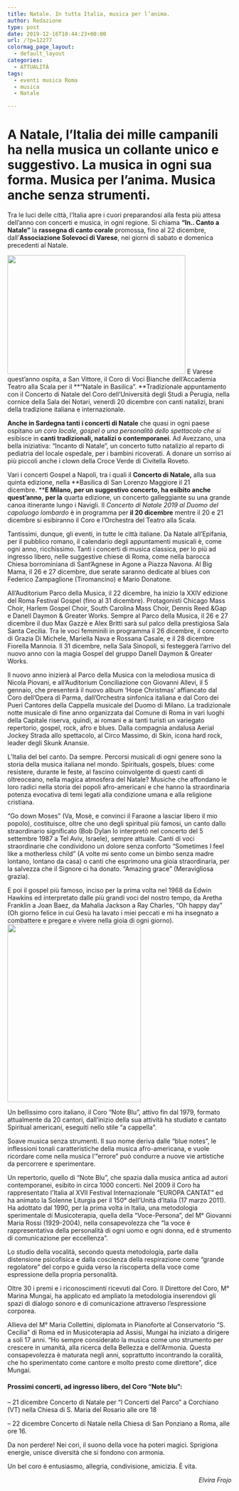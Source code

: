 ```yaml
---
title: Natale. In tutta Italia, musica per l’anima.
author: Redazione
type: post
date: 2019-12-16T10:44:23+00:00
url: /?p=12277
colormag_page_layout:
  - default_layout
categories:
  - ATTUALITÀ
tags:
  - eventi musica Roma
  - musica
  - Natale

---
```

# A **Natale**, l’Italia dei mille campanili ha nella musica un collante unico e suggestivo. La musica in ogni sua forma. Musica per l’anima. Musica anche senza strumenti.

Tra le luci delle città, l’Italia apre i cuori preparandosi alla festa più attesa dell’anno con concerti e musica, in ogni regione. Si chiama **“In.. Canto a Natale”** la **rassegna di canto corale** promossa, fino al 22 dicembre, dall’**Associazione Solevoci di Varese**, nei giorni di sabato e domenica precedenti al Natale.

<img decoding="async" loading="lazy" class="alignleft wp-image-12278" src="https://progressonline.it/wp-content/uploads/2019/12/music-1885680_1280-300x200.jpg" alt="" width="400" height="267" /> E Varese quest’anno ospita, a San Vittore, il Coro di Voci Bianche dell’Accademia Teatro alla Scala per il **“Natale in Basilica”. **Tradizionale appuntamento con il Concerto di Natale del Coro dell’Università degli Studi a Perugia, nella cornice della Sala dei Notari, venerdì 20 dicembre con canti natalizi, brani della tradizione italiana e internazionale.

**Anche in Sardegna tanti i concerti di Natale** che quasi in ogni paese ospitano _un coro locale, gospel o una personalità dello spettacolo che si_ esibisce in **canti tradizionali, natalizi o contemporanei**. Ad Avezzano, una bella iniziativa: “Incanto di Natale”, un concerto tutto natalizio al reparto di pediatria del locale ospedale, per i bambini ricoverati. A donare un sorriso ai più piccoli anche i clown della Croce Verde di Civitella Roveto.

Vari i concerti Gospel a Napoli, tra i quali il **Concerto di Natale,** alla sua quinta edizione, nella **Basilica di San Lorenzo Maggiore il 21 dicembre. ****E Milano, per un suggestivo concerto, ha esibito anche quest’anno,** **per la** quarta edizione, un concerto galleggiante su una grande canoa itinerante lungo i Navigli. Il _Concerto di Natale 2019 al Duomo del capoluogo lombardo_ è in programma per **il 20 dicembre** mentre il 20 e 21 dicembre si esibiranno il Coro e l’Orchestra del Teatro alla Scala.

Tantissimi, dunque, gli eventi, in tutte le città italiane. Da Natale all’Epifania, per il pubblico romano, il calendario degli appuntamenti musicali è, come ogni anno, ricchissimo. Tanti i concerti di musica classica, per lo più ad ingresso libero, nelle suggestive chiese di Roma, come nella barocca Chiesa borrominiana di Sant’Agnese in Agone a Piazza Navona. Al Big Mama, il 26 e 27 dicembre, due serate saranno dedicate al blues con Federico Zampaglione (Tiromancino) e Mario Donatone.

All’Auditorium Parco della Musica, il 22 dicembre, ha inizio la XXIV edizione del Roma Festival Gospel (fino al 31 dicembre). Protagonisti Chicago Mass Choir, Harlem Gospel Choir, South Carolina Mass Choir, Dennis Reed &Gap e Danell Daymon & Greater Works. Sempre al Parco della Musica, il 26 e 27 dicembre il duo Max Gazzè e Alex Britti sarà sul palco della prestigiosa Sala Santa Cecilia. Tra le voci femminili in programma il 26 dicembre, il concerto di Grazia Di Michele, Mariella Nava e Rossana Casale, e il 28 dicembre Fiorella Mannoia. ll 31 dicembre, nella Sala Sinopoli, si festeggerà l’arrivo del nuovo anno con la magia Gospel del gruppo Danell Daymon & Greater Works.

Il nuovo anno inizierà al Parco della Musica con la melodiosa musica di Nicola Piovani, e all’Auditorium Conciliazione con Giovanni Allevi, il 5 gennaio, che presenterà il nuovo album ‘Hope Christmas’ affiancato dal Coro dell’Opera di Parma, dall’Orchestra sinfonica italiana e dal Coro dei Pueri Cantores della Cappella musicale del Duomo di Milano. La tradizionale notte musicale di fine anno organizzata dal Comune di Roma in vari luoghi della Capitale riserva, quindi, ai romani e ai tanti turisti un variegato repertorio, gospel, rock, afro e blues. Dalla compagnia andalusa Aerial Jockey Strada allo spettacolo, al Circo Massimo, di Skin, icona hard rock, leader degli Skunk Anansie.

L’Italia del bel canto. Da sempre. Percorsi musicali di ogni genere sono la storia della musica italiana nel mondo. Spirituals, gospels, blues: come resistere, durante le feste, al fascino coinvolgente di questi canti di oltreoceano, nella magica atmosfera del Natale? Musiche che affondano le loro radici nella storia dei popoli afro-americani e che hanno la straordinaria potenza evocativa di temi legati alla condizione umana e alla religione cristiana.

“Go down Moses” (Va, Mosè, e convinci il Faraone a lasciar libero il mio popolo), costituisce, oltre che uno degli spiritual più famosi, un canto dallo straordinario significato (Bob Dylan lo interpretò nel concerto del 5 settembre 1987 a Tel Aviv, Israele), sempre attuale. Canti di voci straordinarie che condividono un dolore senza conforto “Sometimes I feel like a motherless child” (A volte mi sento come un bimbo senza madre lontano, lontano da casa) o canti che esprimono una gioia straordinaria, per la salvezza che il Signore ci ha donato. “Amazing grace” (Meravigliosa grazia).

E poi il gospel più famoso, inciso per la prima volta nel 1968 da Edwin Hawkins ed interpretato dalle più grandi voci del nostro tempo, da Aretha Franklin a Joan Baez, da Mahalia Jackson a Ray Charles, “Oh happy day” (Oh giorno felice in cui Gesù ha lavato i miei peccati e mi ha insegnato a combattere e pregare e vivere nella gioia di ogni giorno).<img decoding="async" loading="lazy" class="alignright wp-image-12280" src="https://progressonline.it/wp-content/uploads/2019/12/christmas-1333798_1280-225x300.jpg" alt="" width="300" height="400" />

Un bellissimo coro italiano, il Coro “Note Blu”, attivo fin dal 1979, formato attualmente da 20 cantori, dall’inizio della sua attività ha studiato e cantato Spiritual americani, eseguiti nello stile “a cappella”.

Soave musica senza strumenti. Il suo nome deriva dalle “blue notes”, le inflessioni tonali caratteristiche della musica afro-americana, e vuole ricordare come nella musica l’”errore” può condurre a nuove vie artistiche da percorrere e sperimentare.

Un repertorio, quello di “Note Blu”, che spazia dalla musica antica ad autori contemporanei, esibito in circa 1000 concerti. Nel 2009 il Coro ha rappresentato l’Italia al XVII Festival Internazionale “EUROPA CANTAT” ed ha animato la Solenne Liturgia per il 150° dell’Unità d’Italia (17 marzo 2011). Ha adottato dal 1990, per la prima volta in Italia, una metodologia sperimentale di Musicoterapia, quella della “Voce-Persona”, del M° Giovanni Maria Rossi (1929-2004), nella consapevolezza che “la voce è rappresentativa della personalità di ogni uomo e ogni donna, ed è strumento di comunicazione per eccellenza”.

Lo studio della vocalità, secondo questa metodologia, parte dalla distensione psicofisica e dalla coscienza della respirazione come “grande regolatore” del corpo e guida verso la riscoperta della voce come espressione della propria personalità.

Oltre 30 i premi e i riconoscimenti ricevuti dal Coro. Il Direttore del Coro, M° Marina Mungai, ha applicato ed ampliato la metodologia inserendovi gli spazi di dialogo sonoro e di comunicazione attraverso l’espressione corporea.

Allieva del M° Maria Collettini, diplomata in Pianoforte al Conservatorio “S. Cecilia” di Roma ed in Musicoterapia ad Assisi, Mungai ha iniziato a dirigere a soli 17 anni. “Ho sempre considerato la musica come uno strumento per crescere in umanità, alla ricerca della Bellezza e dell&#8217;Armonia. Questa consapevolezza è maturata negli anni, soprattutto incontrando la coralità, che ho sperimentato come cantore e molto presto come direttore”, dice Mungai.

#### Prossimi concerti, ad ingresso libero, del Coro “Note blu”:

&#8211; 21 dicembre Concerto di Natale per &#8220;I Concerti del Parco&#8221; a Corchiano (VT) nella Chiesa di S. Maria del Rosario alle ore 18

&#8211; 22 dicembre Concerto di Natale nella Chiesa di San Ponziano a Roma, alle ore 16.

Da non perdere! Nei cori, il suono della voce ha poteri magici. Sprigiona energie, unisce diversità che si fondono con armonia.

Un bel coro è entusiasmo, allegria, condivisione, amicizia. È vita.

<p style="text-align: right;">
  <em>Elvira Frojo</em>
</p>